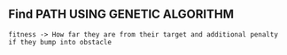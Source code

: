 ## Find PATH USING GENETIC ALGORITHM

	fitness -> How far they are from their target and additional penalty if they bump into obstacle